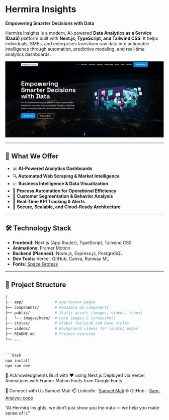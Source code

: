 # Hermira Insights

**Empowering Smarter Decisions with Data**

Hermira Insights is a modern, AI-powered **Data Analytics as a Service (DaaS)** platform built with **Next.js, TypeScript, and Tailwind CSS**. It helps individuals, SMEs, and enterprises transform raw data into actionable intelligence through automation, predictive modeling, and real-time analytics dashboards.

![Website Screenshot](public/images/Hero/page_shot.png)

---

## 🚀 What We Offer

- 📊 **AI-Powered Analytics Dashboards**  
- 🔍 **Automated Web Scraping & Market Intelligence**  
- 📈 **Business Intelligence & Data Visualization**  
- 🤖 **Process Automation for Operational Efficiency**  
- 👥 **Customer Segmentation & Behavior Analysis**  
- 📡 **Real-Time KPI Tracking & Alerts**  
- 🔐 **Secure, Scalable, and Cloud-Ready Architecture**

---

## 🛠️ Technology Stack

- **Frontend:** Next.js (App Router), TypeScript, Tailwind CSS  
- **Animations:** Framer Motion  
- **Backend (Planned):** Node.js, Express.js, PostgreSQL  
- **Dev Tools:** Vercel, GitHub, Canva, Runway ML  
- **Fonts:** [Space Grotesk](https://fonts.google.com/specimen/Space+Grotesk)

---

## 📁 Project Structure

```bash
/
├── app/              # App Router pages
├── components/       # Reusable UI components
├── public/           # Static assets (images, videos, icons)
│   └── images/hero/  # Hero images & screenshots
├── styles/           # Global Tailwind and base styles
├── videos/           # Background videos for landing pages
├── README.md         # Project overview
└── ...


```bash
npm install
npm run dev
```


🙌 Acknowledgments
Built with ❤️ using Next.js
Deployed via Vercel
Animations with Framer Motion
Fonts from Google Fonts


👋 Connect with Us
Samuel Mati
📫 LinkedIn- [Samuel Mati](https://www.linkedin.com/in/samuel-mati/)
🌐 GitHub – [Sam-Analyst-code](https://github.com/Sam-Analyst-code)


“At Hermira Insights, we don’t just show you the data — we help you make sense of it.”